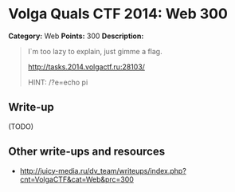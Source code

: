 # Volga Quals CTF 2014: Web 300

**Category:** Web
**Points:** 300
**Description:**

> I`m too lazy to explain, just gimme a flag.
>
> http://tasks.2014.volgactf.ru:28103/
>
> HINT: /?e=echo pi

## Write-up

(TODO)

## Other write-ups and resources

* <http://juicy-media.ru/dv_team/writeups/index.php?cnt=VolgaCTF&cat=Web&prc=300>

